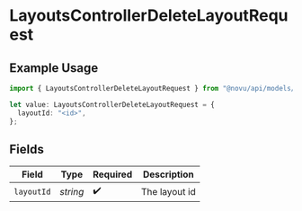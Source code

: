 # LayoutsControllerDeleteLayoutRequest

## Example Usage

```typescript
import { LayoutsControllerDeleteLayoutRequest } from "@novu/api/models/operations";

let value: LayoutsControllerDeleteLayoutRequest = {
  layoutId: "<id>",
};
```

## Fields

| Field              | Type               | Required           | Description        |
| ------------------ | ------------------ | ------------------ | ------------------ |
| `layoutId`         | *string*           | :heavy_check_mark: | The layout id      |